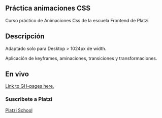 ## Práctica animaciones CSS

Curso práctico de Animaciones Css de la escuela Frontend de Platzi

## Descripción

Adaptado solo para Desktop > 1024px de width.

Aplicación de keyframes, aminaciones, transiciones y transformaciones.

## En vivo

[Link to GH-pages here.](https://alexadictiva.github.io/animacionescss/)

### Suscribete a Platzi

[Platzi School](https://platzi.com/r/alexadictiva/)
